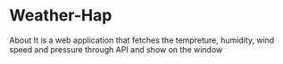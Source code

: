 # Weather-Hap
 About It is a web application that fetches the tempreture, humidity, wind speed and pressure through API and show on the window
